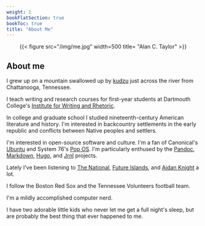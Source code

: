 ```yaml
---
weight: 1
bookFlatSection: true
bookToc: true
title: "About Me"
---
```


<div style="text-align:center">{{< figure src="/img/me.jpg" width=500 title= "Alan C. Taylor" >}}</div>

## About me

I grew up on a mountain swallowed up by [kudzu](https://en.wikipedia.org/wiki/Kudzu) just across the river from Chattanooga, Tennessee.  

I teach writing and research courses for first-year students at Dartmouth College's [Institute for Writing and Rhetoric](https://writing-speech.dartmouth.edu).

In college and graduate school I studied nineteenth-century American literature and history. I'm interested in backcountry settlements in the early republic and conflicts between Native peoples and settlers.  

I'm interested in open-source software and culture. I'm a fan of Canonical's [Ubuntu](https://ubuntu.com) and System 76's [Pop OS](https://pop.system76.com/). I'm particularly enthused by the [Pandoc](https://pandoc.org/), [Markdown](https://daringfireball.net/projects/markdown/syntax), [Hugo](https://gohugo.io/), and [Jrnl](https://jrnl.sh/) projects. 

Lately I've been listening to [The National](https://americanmary.com/), [Future Islands](https://future-islands.com/), and [Aidan Knight](https://www.aidanknight.com/) a lot.

I follow the Boston Red Sox and the Tennessee Volunteers football team.  

I'm a mildly accomplished computer nerd. 

I have two adorable little kids who never let me get a full night's sleep, but are probably the best thing that ever happened to me.  


